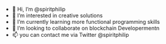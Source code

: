 - 👋 Hi, I’m @spiritphilip
- 👀 I’m interested in creative solutions
- 🌱 I’m currently learning more functional programming skills
- 💞️ I’m looking to collaborate on blockchain Developermentn
- 📫 you can contact me via Twitter @spiritphilip 

<!---
spiritphilip/spiritphilip is a ✨ special ✨ repository because its `README.md` (this file) appears on your GitHub profile.
You can click the Preview link to take a look at your changes.
--->
